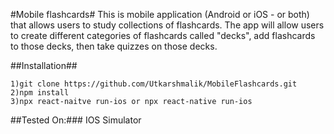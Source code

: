 #Mobile flashcards#
This is mobile application (Android or iOS - or both) that allows users to study collections of flashcards. The app will allow users to create different categories of flashcards called "decks", add flashcards to those decks, then take quizzes on those decks.

##Installation##


```
1)git clone https://github.com/Utkarshmalik/MobileFlashcards.git
2)npm install
3)npx react-naitve run-ios or npx react-native run-ios
```

##Tested On:###
IOS Simulator
